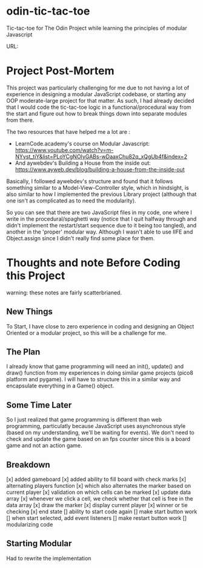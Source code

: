 # odin-tic-tac-toe
Tic-tac-toe for The Odin Project while learning the principles of modular Javascript

URL:

# Project Post-Mortem
This project was particularly challenging for me due to not having a lot of experience in designing a modular JavaScript codebase, or starting any OOP moderate-large project for that matter. As such, I had already decided that I would code the tic-tac-toe logic in a functional/procedural way from the start and figure out how to break things down into separate modules from there. 

The two resources that have helped me a lot are :
- LearnCode.academy's course on Modular Javascript: https://www.youtube.com/watch?v=m-NYyst_tiY&list=PLoYCgNOIyGABs-wDaaxChu82q_xQgUb4f&index=2
- And aywebdev's Building a House from the inside out: https://www.ayweb.dev/blog/building-a-house-from-the-inside-out

Basically, I followed aywebdev's structure and found that it follows something similar to a Model-View-Controller style, which in hindsight, is also similar to how I implemented the previous Library project (although that one isn't as complicated as to need the modularity).

So you can see that there are two JavaScript files in my code, one where I write in the procedural/spaghetti way (notice that I quit halfway through and didn't implement the restart/start sequence due to it being too tangled), and another in the 'proper' modular way. Although I wasn't able to use IIFE and Object.assign since I didn't really find some place for them.


# Thoughts and note Before Coding this Project
warning: these notes are fairly scatterbrianed.

## New Things
To Start, I have close to zero experience in coding and designing an Object Oriented or a modular project, so this will be a challenge for me.

## The Plan
I already know that game programming will need an init(), update() and draw() function from my experiences in doing similar game projects (pico8 platform and pygame). I will have to structure this in a similar way and encapsulate everything in a Game() object.

## Some Time Later
So I just realized that game programming is different than web programming, particulatly because JavaScript uses asynchronous style (based on my understanding, we'll be waiting for events). We don't need to check and update the game based on an fps counter since this is a board game and not an action game.

## Breakdown
[x] added gameboard
[x] added ability to fill board with check marks
    [x] alternating players function
        [x] which also alternates the marker based on current player
    [x] validation on which cells can be marked
        [x] update data array
        [x] whenever we click a cell, we check whether that cell is free in the data array
        [x] draw the marker
    [x] display current player
    [x] winner or tie checking
    [x] end state
    [] ability to start code again
    [] make start button work
        [] when start selected, add event listeners
    [] make restart button work
    [] modularizing code
    
## Starting Modular
Had to rewrite the implementation